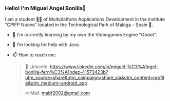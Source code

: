 ### Hello! I'm Miguel Angel Bonilla👋

I am a student 👨‍🎓 of Multiplatform Applications Development in the institute "CPIFP Nuevo" located in the Technological Park of Malaga - Spain 🏫.

- 🚀 I'm currently learning by my own the Videogames Engine "Godot".
- 🤔 I’m looking for help with Java.
- 📫 How to reach me: 
      
  > 💼 LinkedIn: https://www.linkedin.com/in/miguel-%C3%A1ngel-bonilla-fern%C3%A1ndez-41573423b?utm_source=share&utm_campaign=share_via&utm_content=profile&utm_medium=android_app

  > ✉ Mail: mabf2002@gmail.com
